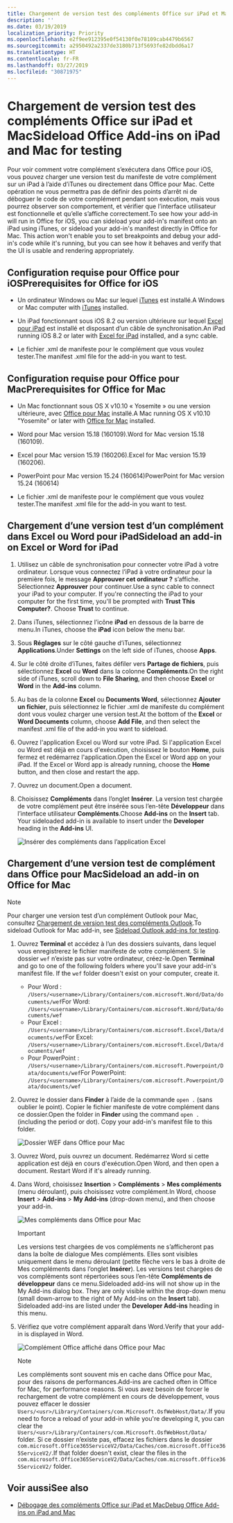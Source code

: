 ```yaml
---
title: Chargement de version test des compléments Office sur iPad et Mac
description: ''
ms.date: 03/19/2019
localization_priority: Priority
ms.openlocfilehash: e2f9ee912395e0f54130f0e78109cab4479b6567
ms.sourcegitcommit: a2950492a2337de3180b713f5693fe82dbdd6a17
ms.translationtype: HT
ms.contentlocale: fr-FR
ms.lasthandoff: 03/27/2019
ms.locfileid: "30871975"
---
```

# <a name="sideload-office-add-ins-on-ipad-and-mac-for-testing"></a><span data-ttu-id="007f3-102">Chargement de version test des compléments Office sur iPad et Mac</span><span class="sxs-lookup"><span data-stu-id="007f3-102">Sideload Office Add-ins on iPad and Mac for testing</span></span>

<span data-ttu-id="007f3-p101">Pour voir comment votre complément s’exécutera dans Office pour iOS, vous pouvez charger une version test du manifeste de votre complément sur un iPad à l’aide d’iTunes ou directement dans Office pour Mac. Cette opération ne vous permettra pas de définir des points d’arrêt ni de déboguer le code de votre complément pendant son exécution, mais vous pourrez observer son comportement, et vérifier que l’interface utilisateur est fonctionnelle et qu’elle s’affiche correctement.</span><span class="sxs-lookup"><span data-stu-id="007f3-p101">To see how your add-in will run in Office for iOS, you can sideload your add-in's manifest onto an iPad using iTunes, or sideload your add-in's manifest directly in Office for Mac. This action won't enable you to set breakpoints and debug your add-in's code while it's running, but you can see how it behaves and verify that the UI is usable and rendering appropriately.</span></span> 

## <a name="prerequisites-for-office-for-ios"></a><span data-ttu-id="007f3-105">Configuration requise pour Office pour iOS</span><span class="sxs-lookup"><span data-stu-id="007f3-105">Prerequisites for Office for iOS</span></span>

- <span data-ttu-id="007f3-106">Un ordinateur Windows ou Mac sur lequel [iTunes](https://www.apple.com/itunes/download/) est installé.</span><span class="sxs-lookup"><span data-stu-id="007f3-106">A Windows or Mac computer with [iTunes](https://www.apple.com/itunes/download/) installed.</span></span>
    
- <span data-ttu-id="007f3-107">Un iPad fonctionnant sous iOS 8.2 ou version ultérieure sur lequel [Excel pour iPad](https://itunes.apple.com/us/app/microsoft-excel/id586683407?mt=8) est installé et disposant d’un câble de synchronisation.</span><span class="sxs-lookup"><span data-stu-id="007f3-107">An iPad running iOS 8.2 or later with [Excel for iPad](https://itunes.apple.com/us/app/microsoft-excel/id586683407?mt=8) installed, and a sync cable.</span></span>
    
- <span data-ttu-id="007f3-108">Le fichier .xml de manifeste pour le complément que vous voulez tester.</span><span class="sxs-lookup"><span data-stu-id="007f3-108">The manifest .xml file for the add-in you want to test.</span></span>
    

## <a name="prerequisites-for-office-for-mac"></a><span data-ttu-id="007f3-109">Configuration requise pour Office pour Mac</span><span class="sxs-lookup"><span data-stu-id="007f3-109">Prerequisites for Office for Mac</span></span>

- <span data-ttu-id="007f3-110">Un Mac fonctionnant sous OS X v10.10 « Yosemite » ou une version ultérieure, avec [Office pour Mac](https://products.office.com/buy/compare-microsoft-office-products?tab=omac) installé.</span><span class="sxs-lookup"><span data-stu-id="007f3-110">A Mac running OS X v10.10 "Yosemite" or later with [Office for Mac](https://products.office.com/buy/compare-microsoft-office-products?tab=omac) installed.</span></span>
    
- <span data-ttu-id="007f3-111">Word pour Mac version 15.18 (160109).</span><span class="sxs-lookup"><span data-stu-id="007f3-111">Word for Mac version 15.18 (160109).</span></span>
   
- <span data-ttu-id="007f3-112">Excel pour Mac version 15.19 (160206).</span><span class="sxs-lookup"><span data-stu-id="007f3-112">Excel for Mac version 15.19 (160206).</span></span>

- <span data-ttu-id="007f3-113">PowerPoint pour Mac version 15.24 (160614)</span><span class="sxs-lookup"><span data-stu-id="007f3-113">PowerPoint for Mac version 15.24 (160614)</span></span>
    
- <span data-ttu-id="007f3-114">Le fichier .xml de manifeste pour le complément que vous voulez tester.</span><span class="sxs-lookup"><span data-stu-id="007f3-114">The manifest .xml file for the add-in you want to test.</span></span>
    

## <a name="sideload-an-add-in-on-excel-or-word-for-ipad"></a><span data-ttu-id="007f3-115">Chargement d’une version test d’un complément dans Excel ou Word pour iPad</span><span class="sxs-lookup"><span data-stu-id="007f3-115">Sideload an add-in on Excel or Word for iPad</span></span>

1. <span data-ttu-id="007f3-p102">Utilisez un câble de synchronisation pour connecter votre iPad à votre ordinateur. Lorsque vous connectez l’iPad à votre ordinateur pour la première fois, le message **Approuver cet ordinateur ?** s’affiche. Sélectionnez **Approuver** pour continuer.</span><span class="sxs-lookup"><span data-stu-id="007f3-p102">Use a sync cable to connect your iPad to your computer. If you're connecting the iPad to your computer for the first time, you'll be prompted with  **Trust This Computer?**. Choose **Trust** to continue.</span></span>

2. <span data-ttu-id="007f3-119">Dans iTunes, sélectionnez l’icône **iPad** en dessous de la barre de menu.</span><span class="sxs-lookup"><span data-stu-id="007f3-119">In iTunes, choose the  **iPad** icon below the menu bar.</span></span>

3. <span data-ttu-id="007f3-120">Sous  **Réglages** sur le côté gauche d’iTunes, sélectionnez **Applications**.</span><span class="sxs-lookup"><span data-stu-id="007f3-120">Under  **Settings** on the left side of iTunes, choose **Apps**.</span></span>

4. <span data-ttu-id="007f3-121">Sur le côté droite d’iTunes, faites défiler vers  **Partage de fichiers**, puis sélectionnez  **Excel** ou **Word** dans la colonne **Compléments**.</span><span class="sxs-lookup"><span data-stu-id="007f3-121">On the right side of iTunes, scroll down to  **File Sharing**, and then choose  **Excel** or **Word** in the **Add-ins** column.</span></span>

5. <span data-ttu-id="007f3-122">Au bas de la colonne  **Excel** ou **Documents Word**, sélectionnez  **Ajouter un fichier**, puis sélectionnez le fichier .xml de manifeste du complément dont vous voulez charger une version test.</span><span class="sxs-lookup"><span data-stu-id="007f3-122">At the bottom of the  **Excel** or **Word Documents** column, choose **Add File**, and then select the manifest .xml file of the add-in you want to sideload.</span></span> 
    
6. <span data-ttu-id="007f3-p103">Ouvrez l'application Excel ou Word sur votre iPad. Si l'application Excel ou Word est déjà en cours d'exécution, choisissez le bouton  **Home**, puis fermez et redémarrez l'application.</span><span class="sxs-lookup"><span data-stu-id="007f3-p103">Open the Excel or Word app on your iPad. If the Excel or Word app is already running, choose the  **Home** button, and then close and restart the app.</span></span>
    
7. <span data-ttu-id="007f3-125">Ouvrez un document.</span><span class="sxs-lookup"><span data-stu-id="007f3-125">Open a document.</span></span>
    
8. <span data-ttu-id="007f3-126">Choisissez  **Compléments** dans l’onglet **Insérer**. La version test chargée de votre complément peut être insérée sous l’en-tête  **Développeur** dans l’interface utilisateur **Compléments**.</span><span class="sxs-lookup"><span data-stu-id="007f3-126">Choose  **Add-ins** on the **Insert** tab. Your sideloaded add-in is available to insert under the **Developer** heading in the **Add-ins** UI.</span></span>
    
    ![Insérer des compléments dans l’application Excel](../images/excel-insert-add-in.png)


## <a name="sideload-an-add-in-on-office-for-mac"></a><span data-ttu-id="007f3-128">Chargement d’une version test de complément dans Office pour Mac</span><span class="sxs-lookup"><span data-stu-id="007f3-128">Sideload an add-in on Office for Mac</span></span>

> [!NOTE]
> <span data-ttu-id="007f3-129">Pour charger une version test d’un complément Outlook pour Mac, consultez [Chargement de version test des compléments Outlook](/outlook/add-ins/sideload-outlook-add-ins-for-testing).</span><span class="sxs-lookup"><span data-stu-id="007f3-129">To sideload Outlook for Mac add-in, see [Sideload Outlook add-ins for testing](/outlook/add-ins/sideload-outlook-add-ins-for-testing).</span></span>

1. <span data-ttu-id="007f3-p104">Ouvrez **Terminal** et accédez à l’un des dossiers suivants, dans lequel vous enregistrerez le fichier manifeste de votre complément. Si le dossier `wef` n’existe pas sur votre ordinateur, créez-le.</span><span class="sxs-lookup"><span data-stu-id="007f3-p104">Open  **Terminal** and go to one of the following folders where you'll save your add-in's manifest file. If the `wef` folder doesn't exist on your computer, create it.</span></span>
    
    - <span data-ttu-id="007f3-132">Pour Word : `/Users/<username>/Library/Containers/com.microsoft.Word/Data/documents/wef`</span><span class="sxs-lookup"><span data-stu-id="007f3-132">For Word:  `/Users/<username>/Library/Containers/com.microsoft.Word/Data/documents/wef`</span></span>    
    - <span data-ttu-id="007f3-133">Pour Excel : `/Users/<username>/Library/Containers/com.microsoft.Excel/Data/documents/wef`</span><span class="sxs-lookup"><span data-stu-id="007f3-133">For Excel:  `/Users/<username>/Library/Containers/com.microsoft.Excel/Data/documents/wef`</span></span>
    - <span data-ttu-id="007f3-134">Pour PowerPoint : `/Users/<username>/Library/Containers/com.microsoft.Powerpoint/Data/documents/wef`</span><span class="sxs-lookup"><span data-stu-id="007f3-134">For PowerPoint: `/Users/<username>/Library/Containers/com.microsoft.Powerpoint/Data/documents/wef`</span></span>
    
2. <span data-ttu-id="007f3-p105">Ouvrez le dossier dans **Finder** à l’aide de la commande `open .` (sans oublier le point). Copier le fichier manifeste de votre complément dans ce dossier.</span><span class="sxs-lookup"><span data-stu-id="007f3-p105">Open the folder in  **Finder** using the command `open .` (including the period or dot). Copy your add-in's manifest file to this folder.</span></span>
    
    ![Dossier WEF dans Office pour Mac](../images/all-my-files.png)

3. <span data-ttu-id="007f3-p106">Ouvrez Word, puis ouvrez un document. Redémarrez Word si cette application est déjà en cours d'exécution.</span><span class="sxs-lookup"><span data-stu-id="007f3-p106">Open Word, and then open a document. Restart Word if it's already running.</span></span>
    
4. <span data-ttu-id="007f3-140">Dans Word, choisissez **Insertion** > **Compléments** > **Mes compléments** (menu déroulant), puis choisissez votre complément.</span><span class="sxs-lookup"><span data-stu-id="007f3-140">In Word, choose  **Insert** > **Add-ins** > **My Add-ins** (drop-down menu), and then choose your add-in.</span></span>
    
    ![Mes compléments dans Office pour Mac](../images/my-add-ins-wikipedia.png)

    > [!IMPORTANT]
    > <span data-ttu-id="007f3-p107">Les versions test chargées de vos compléments ne s’afficheront pas dans la boîte de dialogue Mes compléments. Elles sont visibles uniquement dans le menu déroulant (petite flèche vers le bas à droite de Mes compléments dans l’onglet **Insérer**). Les versions test chargées de vos compléments sont répertoriées sous l’en-tête **Compléments de développeur** dans ce menu.</span><span class="sxs-lookup"><span data-stu-id="007f3-p107">Sideloaded add-ins will not show up in the My Add-ins dialog box. They are only visible within the drop-down menu (small down-arrow to the right of My Add-ins on the **Insert** tab). Sideloaded add-ins are listed under the **Developer Add-ins** heading in this menu.</span></span> 
    
5. <span data-ttu-id="007f3-145">Vérifiez que votre complément apparaît dans Word.</span><span class="sxs-lookup"><span data-stu-id="007f3-145">Verify that your add-in is displayed in Word.</span></span>
    
    ![Complément Office affiché dans Office pour Mac](../images/lorem-ipsum-wikipedia.png)
    
    > [!NOTE]
    > <span data-ttu-id="007f3-147">Les compléments sont souvent mis en cache dans Office pour Mac, pour des raisons de performances.</span><span class="sxs-lookup"><span data-stu-id="007f3-147">Add-ins are cached often in Office for Mac, for performance reasons.</span></span> <span data-ttu-id="007f3-148">Si vous avez besoin de forcer le rechargement de votre complément en cours de développement, vous pouvez effacer le dossier `Users/<usr>/Library/Containers/com.Microsoft.OsfWebHost/Data/`.</span><span class="sxs-lookup"><span data-stu-id="007f3-148">If you need to force a reload of your add-in while you're developing it, you can clear the `Users/<usr>/Library/Containers/com.Microsoft.OsfWebHost/Data/` folder.</span></span> <span data-ttu-id="007f3-149">Si ce dossier n’existe pas, effacez les fichiers dans le dossier `com.microsoft.Office365ServiceV2/Data/Caches/com.microsoft.Office365ServiceV2/`.</span><span class="sxs-lookup"><span data-stu-id="007f3-149">If that folder doesn't exist, clear the files in the `com.microsoft.Office365ServiceV2/Data/Caches/com.microsoft.Office365ServiceV2/` folder.</span></span>

## <a name="see-also"></a><span data-ttu-id="007f3-150">Voir aussi</span><span class="sxs-lookup"><span data-stu-id="007f3-150">See also</span></span>

- [<span data-ttu-id="007f3-151">Débogage des compléments Office sur iPad et Mac</span><span class="sxs-lookup"><span data-stu-id="007f3-151">Debug Office Add-ins on iPad and Mac</span></span>](debug-office-add-ins-on-ipad-and-mac.md)
